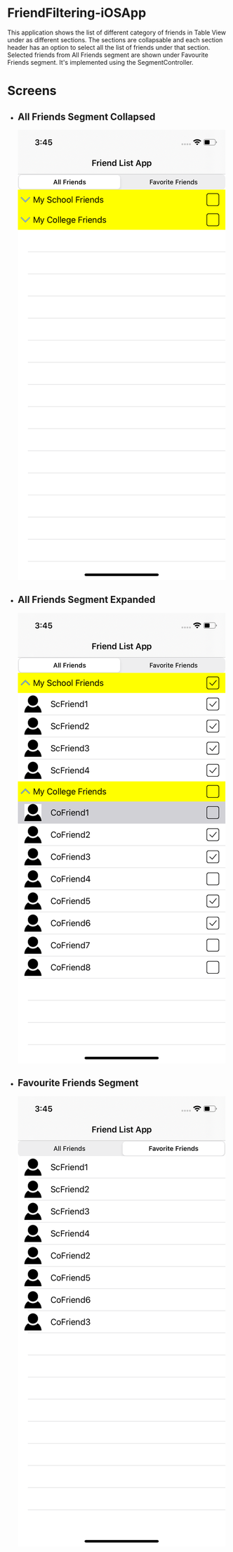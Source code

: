 # FriendFiltering-iOSApp
This application shows the list of different category of friends in Table View under as different sections. The sections are collapsable and each section header has an option to select all the list of friends under that section.
Selected friends from All Friends segment are shown under Favourite Friends segment. It's implemented using the SegmentController.

# Screens
* ## All Friends Segment Collapsed
  ![All Friends Collapsed](/Screens/s1.png)
* ## All Friends Segment Expanded
  ![All Friends Expanded](/Screens/s2.png)
* ## Favourite Friends Segment
  ![Favourit Friends](/Screens/s3.png)

